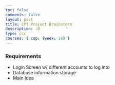 ```yaml
---
toc: false
comments: false
layout: post
title: CPT Project Brainstorm
description: :D
type: ccc
courses: { csp: {week: 16} }
---
```


### Requirements
- Login Screen w/ different accounts to log into
- Database information storage
- Main Idea